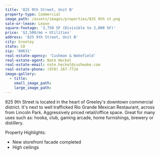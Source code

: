 ```yaml
---
title: '825 9th Street, Unit B'
property-type: Commercial
image_path: /assets/images/properties/825 9th st.png
sale-or-lease: Lease
square-footage: '3,750 SF (Divisible to 2,000 SF)'
price: '$2,500/mo + Utilities'
address: '825 9th Street, Unit B'
city: Greeley
state: CO
zip: '80631'
real-estate-agency: 'Cushman & Wakefield'
real-estate-agent: Nate Heckel
real-estate-email: nate.heckel@cushwake.com
real-estate-phone: (970) 267-7724
image-gallery:
  - title:
    small_image_path:
    large_image_path:
---
```



825 9th Street is located in the heart of Greeley's downtown commercial district. It's next to well trafficked Rio Grande Mexican Restaurant, across from Lincoln Park. Aggressively priced retail/office space. Great for many uses such as: hooka, club, gaming arcade, home furnishings, brewery or distillery.&nbsp;

Property Highlights:

* New storefront facade completed
* High ceilings